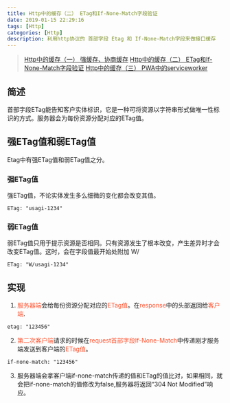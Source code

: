 ```yaml
---
title: Http中的缓存（二） ETag和If-None-Match字段验证
date: 2019-01-15 22:29:16
tags: [Http]
categories: [Http]
description: 利用http协议的 首部字段 Etag 和 If-None-Match字段来做接口缓存
---
```

> [Http中的缓存（一） 强缓存、协商缓存](/blog/http/http-cache.html)
> [Http中的缓存（二） ETag和If-None-Match字段验证](/blog/http/http-etag-cache.html)
> [Http中的缓存（三） PWA中的serviceworker](/blog/http/http-cache-serviceworker.html)

## 简述
首部字段ETag能告知客户实体标识，它是一种可将资源以字符串形式做唯一性标识的方式。服务器会为每份资源分配对应的ETag值。
## 强ETag值和弱ETag值
Etag中有强ETag值和弱ETag值之分。
### 强ETag值
强ETag值，不论实体发生多么细微的变化都会改变其值。
``` http
ETag: "usagi-1234"
```
### 弱ETag值
弱ETag值只用于提示资源是否相同。只有资源发生了根本改变，产生差异时才会改变ETag值。这时，会在字段值最开始处附加 W/
``` http
ETag: "W/usagi-1234"
```
## 实现
1. <font color="#ff502c">服务器端</font>会给每份资源分配对应的<font color="#ff502c">ETag值</font>。在<font color="#ff502c">response</font>中的头部返回给<font color="#ff502c">客户端</font>.
``` http
etag: "123456"
```
2. <font color="#ff502c">第二次客户端</font>请求的时候在<font color="#ff502c">request首部字段</font><font color="#ff502c">If-None-Match</font>中传递刚才服务端发送到客户端的<font color="#ff502c">ETag值</font>。  
``` http
if-none-match: "123456"
```
3. 服务器端会拿客户端if-none-match传递的值和ETag的值比对，如果相同，就会把if-none-match的值修改为false,服务器将返回“304 Not Modified”响应。

## 
